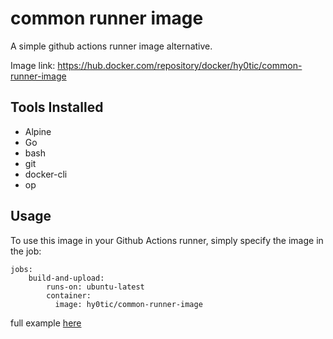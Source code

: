# common runner image
A simple github actions runner image alternative.

Image link: https://hub.docker.com/repository/docker/hy0tic/common-runner-image

## Tools Installed
- Alpine
- Go
- bash
- git
- docker-cli
- op

## Usage
To use this image in your Github Actions runner, simply specify the image in the job:
```
jobs:
    build-and-upload:
        runs-on: ubuntu-latest
        container: 
          image: hy0tic/common-runner-image
```
full example [here](.github/workflows/build-and-upload.yml)
